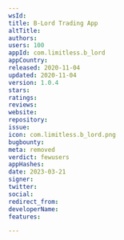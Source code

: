 ```yaml
---
wsId: 
title: B-Lord Trading App
altTitle: 
authors: 
users: 100
appId: com.limitless.b_lord
appCountry: 
released: 2020-11-04
updated: 2020-11-04
version: 1.0.4
stars: 
ratings: 
reviews: 
website: 
repository: 
issue: 
icon: com.limitless.b_lord.png
bugbounty: 
meta: removed
verdict: fewusers
appHashes: 
date: 2023-03-21
signer: 
twitter: 
social: 
redirect_from: 
developerName: 
features: 

---
```


